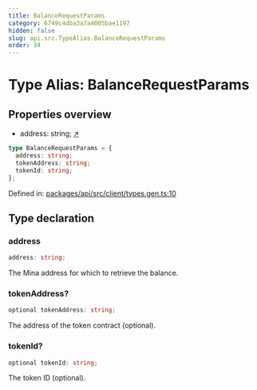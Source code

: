 ```yaml
---
title: BalanceRequestParams
category: 6749c4dba3a7a4005bae1197
hidden: false
slug: api.src.TypeAlias.BalanceRequestParams
order: 34
---
```


# Type Alias: BalanceRequestParams

## Properties overview

- address:  string; [↗](#address)

```ts
type BalanceRequestParams = {
  address: string;
  tokenAddress: string;
  tokenId: string;
};
```

Defined in: [packages/api/src/client/types.gen.ts:10](https://github.com/zkcloudworker/minatokens-lib/blob/main/packages/api/src/client/types.gen.ts#L10)

## Type declaration

### address

```ts
address: string;
```

The Mina address for which to retrieve the balance.

### tokenAddress?

```ts
optional tokenAddress: string;
```

The address of the token contract (optional).

### tokenId?

```ts
optional tokenId: string;
```

The token ID (optional).
